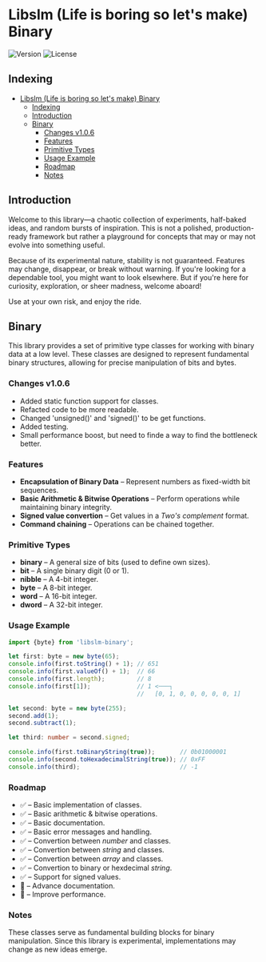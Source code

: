 # Libslm (Life is boring so let's make) Binary

![Version](https://img.shields.io/github/package-json/v/Hulle107/libslm-binary?style=for-the-badge)
![License](https://img.shields.io/github/license/Hulle107/libslm-binary?style=for-the-badge)

## Indexing

- [Libslm (Life is boring so let's make) Binary](#libslm-life-is-boring-so-lets-make-binary)
  - [Indexing](#indexing)
  - [Introduction](#introduction)
  - [Binary](#binary)
    - [Changes v1.0.6](#changes-v106)
    - [Features](#features)
    - [Primitive Types](#primitive-types)
    - [Usage Example](#usage-example)
    - [Roadmap](#roadmap)
    - [Notes](#notes)

## Introduction

Welcome to this library—a chaotic collection of experiments, half-baked ideas, and random bursts of inspiration. This is not a polished, production-ready framework but rather a playground for concepts that may or may not evolve into something useful.

Because of its experimental nature, stability is not guaranteed. Features may change, disappear, or break without warning. If you're looking for a dependable tool, you might want to look elsewhere. But if you're here for curiosity, exploration, or sheer madness, welcome aboard!

Use at your own risk, and enjoy the ride.

## Binary

This library provides a set of primitive type classes for working with binary data at a low level. These classes are designed to represent fundamental binary structures, allowing for precise manipulation of bits and bytes.

### Changes v1.0.6

- Added static function support for classes.
- Refacted code to be more readable.
- Changed 'unsigned()' and 'signed()' to be get functions.
- Added testing.
- Small performance boost, but need to finde a way to find the bottleneck better.

### Features

- **Encapsulation of Binary Data** – Represent numbers as fixed-width bit sequences.
- **Basic Arithmetic & Bitwise Operations** – Perform operations while maintaining binary integrity.
- **Signed value convertion** – Get values in a *Two's complement* format.
- **Command chaining** – Operations can be chained together.

### Primitive Types

- **binary** – A general size of bits (used to define own sizes).
- **bit** – A single binary digit (0 or 1).
- **nibble** – A 4-bit integer.
- **byte** – A 8-bit integer.
- **word** – A 16-bit integer.
- **dword** – A 32-bit integer.

### Usage Example

```typescript
import {byte} from 'libslm-binary';

let first: byte = new byte(65);
console.info(first.toString() + 1); // 651
console.info(first.valueOf() + 1);  // 66
console.info(first.length);         // 8
console.info(first[1]);             // 1 <───┐
                                    //   [0, 1, 0, 0, 0, 0, 0, 1]

let second: byte = new byte(255);
second.add(1);
second.subtract(1);

let third: number = second.signed;

console.info(first.toBinaryString(true));       // 0b01000001
console.info(second.toHexadecimalString(true)); // 0xFF
console.info(third);                            // -1
```

### Roadmap

- ✅ – Basic implementation of classes.
- ✅ – Basic arithmetic & bitwise operations.
- ✅ – Basic documentation.
- ✅ – Basic error messages and handling.
- ✅ – Convertion between *number* and classes.
- ✅ – Convertion between *string* and classes.
- ✅ – Convertion between *array* and classes.
- ✅ – Convertion to binary or hexdecimal *string*.
- ✅ – Support for signed values.
- 🔲 – Advance documentation.
- 🔲 – Improve performance.

### Notes

These classes serve as fundamental building blocks for binary manipulation. Since this library is experimental, implementations may change as new ideas emerge.
